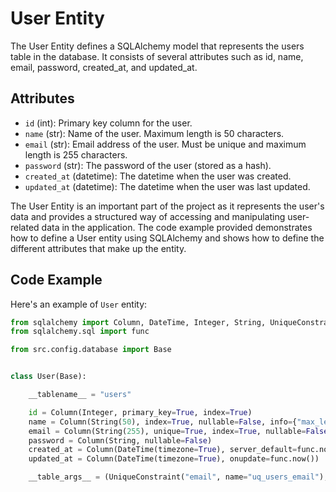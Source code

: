 # User Entity

The User Entity defines a SQLAlchemy model that represents the users table in the database. It consists of several attributes such as id, name, email, password, created_at, and updated_at.

## Attributes

- `id` (int): Primary key column for the user.
- `name` (str): Name of the user. Maximum length is 50 characters.
- `email` (str): Email address of the user. Must be unique and maximum length is 255 characters.
- `password` (str): The password of the user (stored as a hash).
- `created_at` (datetime): The datetime when the user was created.
- `updated_at` (datetime): The datetime when the user was last updated.

The User Entity is an important part of the project as it represents the user's data and provides a structured way of accessing and manipulating user-related data in the application. The code example provided demonstrates how to define a User entity using SQLAlchemy and shows how to define the different attributes that make up the entity.

## Code Example

Here's an example of `User` entity:

```python
from sqlalchemy import Column, DateTime, Integer, String, UniqueConstraint
from sqlalchemy.sql import func

from src.config.database import Base


class User(Base):

    __tablename__ = "users"

    id = Column(Integer, primary_key=True, index=True)
    name = Column(String(50), index=True, nullable=False, info={"max_length": 50})
    email = Column(String(255), unique=True, index=True, nullable=False, info={"max_length": 255})
    password = Column(String, nullable=False)
    created_at = Column(DateTime(timezone=True), server_default=func.now())
    updated_at = Column(DateTime(timezone=True), onupdate=func.now())

    __table_args__ = (UniqueConstraint("email", name="uq_users_email"),)

```
